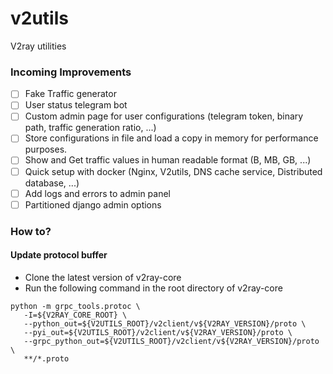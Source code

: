 # v2utils
V2ray utilities

### Incoming Improvements
- [ ] Fake Traffic generator
- [ ] User status telegram bot
- [ ] Custom admin page for user configurations (telegram token, binary path, traffic generation ratio, ...)
- [ ] Store configurations in file and load a copy in memory for performance purposes.
- [ ] Show and Get traffic values in human readable format (B, MB, GB, ...)
- [ ] Quick setup with docker (Nginx, V2utils, DNS cache service, Distributed database, ...)
- [ ] Add logs and errors to admin panel
- [ ] Partitioned django admin options

### How to?
#### Update protocol buffer
- Clone the latest version of v2ray-core
- Run the following command in the root directory of v2ray-core
```
python -m grpc_tools.protoc \
   -I=${V2RAY_CORE_ROOT} \
   --python_out=${V2UTILS_ROOT}/v2client/v${V2RAY_VERSION}/proto \
   --pyi_out=${V2UTILS_ROOT}/v2client/v${V2RAY_VERSION}/proto \
   --grpc_python_out=${V2UTILS_ROOT}/v2client/v${V2RAY_VERSION}/proto \
   **/*.proto
```

